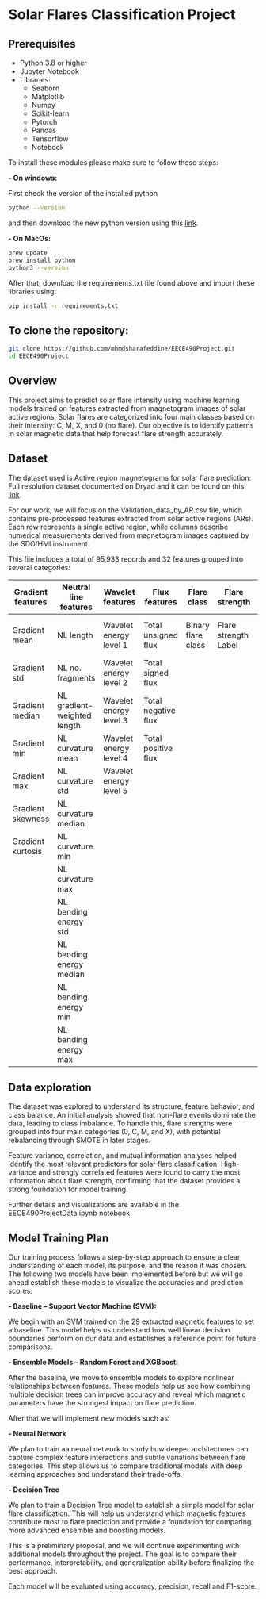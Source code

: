 # Solar Flares Classification Project
## Prerequisites
- Python 3.8 or higher
- Jupyter Notebook
- Libraries:
  - Seaborn
  - Matplotlib
  - Numpy
  - Scikit-learn
  - Pytorch
  - Pandas
  - Tensorflow
  - Notebook

To install these modules please make sure to follow these steps:

**- On windows:**

First check the version of the installed python
  ``` bash
python --version

``` 
and then download the new python version using this [link](https://www.python.org/downloads/).

**- On MacOs:**
``` bash
brew update
brew install python
python3 --version
```

After that, download the requirements.txt file found above and import these libraries using:

```bash
pip install -r requirements.txt
```
## To clone the repository:
```bash
git clone https://github.com/mhmdsharafeddine/EECE490Project.git
cd EECE490Project

```

## Overview
This project aims to predict solar flare intensity using machine learning models trained on features extracted from magnetogram images of solar active regions.
Solar flares are categorized into four main classes based on their intensity: C, M, X, and 0 (no flare).
Our objective is to identify patterns in solar magnetic data that help forecast flare strength accurately.

## Dataset
The dataset used is Active region magnetograms for solar flare prediction: Full resolution dataset documented on Dryad and it can be found on this [link](https://datadryad.org/dataset/doi:10.5061/dryad.dv41ns23n). 

For our work, we will focus on the Validation_data_by_AR.csv file, which contains pre-processed features extracted from solar active regions (ARs). Each row represents a single active region, while columns describe numerical measurements derived from magnetogram images captured by the SDO/HMI instrument.

This file includes a total of 95,933 records and 32 features grouped into several categories:

| Gradient features  | Neutral line features         | Wavelet features          | Flux features            | Flare class         | Flare strength  | Image path                |
|--------------------|------------------------------|---------------------------|---------------------------|---------------------|-----------------|---------------------------|
| Gradient mean      | NL length                    | Wavelet energy level 1    | Total unsigned flux       | Binary flare class  | Flare strength Label  | Path to image in dataset  |
| Gradient std       | NL no. fragments             | Wavelet energy level 2    | Total signed flux         |                     |                 |                           |
| Gradient median    | NL gradient-weighted length  | Wavelet energy level 3    | Total negative flux       |                     |                 |                           |
| Gradient min       | NL curvature mean            | Wavelet energy level 4    | Total positive flux       |                     |                 |                           |
| Gradient max       | NL curvature std             | Wavelet energy level 5    |                           |                     |                 |                           |
| Gradient skewness  | NL curvature median          |                           |                           |                     |                 |                           |
| Gradient kurtosis  | NL curvature min             |                           |                           |                     |                 |                           |
|                    | NL curvature max             |                           |                           |                     |                 |                           |
|                    | NL bending energy std        |                           |                           |                     |                 |                           |
|                    | NL bending energy median     |                           |                           |                     |                 |                           |
|                    | NL bending energy min        |                           |                           |                     |                 |                           |
|                    | NL bending energy max        |                           |                           |                     |                 |                           |


## Data exploration

The dataset was explored to understand its structure, feature behavior, and class balance. An initial analysis showed that non-flare events dominate the data, leading to class imbalance. To handle this, flare strengths were grouped into four main categories (0, C, M, and X), with potential rebalancing through SMOTE in later stages.

Feature variance, correlation, and mutual information analyses helped identify the most relevant predictors for solar flare classification. High-variance and strongly correlated features were found to carry the most information about flare strength, confirming that the dataset provides a strong foundation for model training.

Further details and visualizations are available in the EECE490ProjectData.ipynb notebook.


## Model Training Plan

Our training process follows a step-by-step approach to ensure a clear understanding of each model, its purpose, and the reason it was chosen. The following two models have been implemented before but we will go ahead establish these models to visualize the accuracies and prediction scores:

**- Baseline – Support Vector Machine (SVM):**

We begin with an SVM trained on the 29 extracted magnetic features to set a baseline. This model helps us understand how well linear decision boundaries perform on our data and establishes a reference point for future comparisons.

**- Ensemble Models – Random Forest and XGBoost:**

After the baseline, we move to ensemble models to explore nonlinear relationships between features. These models help us see how combining multiple decision trees can improve accuracy and reveal which magnetic parameters have the strongest impact on flare prediction.

After that we will implement new models such as:

**- Neural Network**

We plan to train aa neural network to study how deeper architectures can capture complex feature interactions and subtle variations between flare categories. This step allows us to compare traditional models with deep learning approaches and understand their trade-offs.

**- Decision Tree**

We plan to train a Decision Tree model to establish a simple model for solar flare classification. This will help us understand which magnetic features contribute most to flare prediction and provide a foundation for comparing more advanced ensemble and boosting models.


This is a preliminary proposal, and we will continue experimenting with additional models throughout the project. The goal is to compare their performance, interpretability, and generalization ability before finalizing the best approach.

Each model will be evaluated using accuracy, precision, recall and F1-score. 


